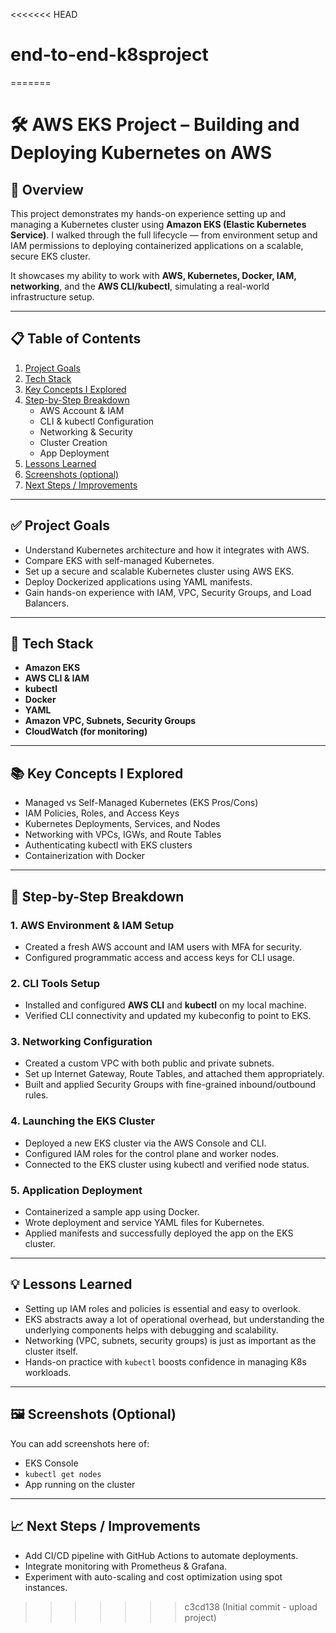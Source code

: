 <<<<<<< HEAD
# end-to-end-k8sproject
=======
# 🛠️ AWS EKS Project – Building and Deploying Kubernetes on AWS

## 🚀 Overview

This project demonstrates my hands-on experience setting up and managing a Kubernetes cluster using **Amazon EKS (Elastic Kubernetes Service)**. I walked through the full lifecycle — from environment setup and IAM permissions to deploying containerized applications on a scalable, secure EKS cluster.

It showcases my ability to work with **AWS, Kubernetes, Docker, IAM, networking**, and the **AWS CLI/kubectl**, simulating a real-world infrastructure setup.

---

## 📋 Table of Contents

1. [Project Goals](#project-goals)  
2. [Tech Stack](#tech-stack)  
3. [Key Concepts I Explored](#key-concepts-i-explored)  
4. [Step-by-Step Breakdown](#step-by-step-breakdown)  
   - AWS Account & IAM  
   - CLI & kubectl Configuration  
   - Networking & Security  
   - Cluster Creation  
   - App Deployment  
5. [Lessons Learned](#lessons-learned)  
6. [Screenshots (optional)](#screenshots-optional)  
7. [Next Steps / Improvements](#next-steps--improvements)

---

## ✅ Project Goals

- Understand Kubernetes architecture and how it integrates with AWS.
- Compare EKS with self-managed Kubernetes.
- Set up a secure and scalable Kubernetes cluster using AWS EKS.
- Deploy Dockerized applications using YAML manifests.
- Gain hands-on experience with IAM, VPC, Security Groups, and Load Balancers.

---

## 🧰 Tech Stack

- **Amazon EKS**
- **AWS CLI & IAM**
- **kubectl**
- **Docker**
- **YAML**
- **Amazon VPC, Subnets, Security Groups**
- **CloudWatch (for monitoring)**

---

## 📚 Key Concepts I Explored

- Managed vs Self-Managed Kubernetes (EKS Pros/Cons)
- IAM Policies, Roles, and Access Keys
- Kubernetes Deployments, Services, and Nodes
- Networking with VPCs, IGWs, and Route Tables
- Authenticating kubectl with EKS clusters
- Containerization with Docker

---

## 🧪 Step-by-Step Breakdown

### 1. AWS Environment & IAM Setup
- Created a fresh AWS account and IAM users with MFA for security.
- Configured programmatic access and access keys for CLI usage.

### 2. CLI Tools Setup
- Installed and configured **AWS CLI** and **kubectl** on my local machine.
- Verified CLI connectivity and updated my kubeconfig to point to EKS.

### 3. Networking Configuration
- Created a custom VPC with both public and private subnets.
- Set up Internet Gateway, Route Tables, and attached them appropriately.
- Built and applied Security Groups with fine-grained inbound/outbound rules.

### 4. Launching the EKS Cluster
- Deployed a new EKS cluster via the AWS Console and CLI.
- Configured IAM roles for the control plane and worker nodes.
- Connected to the EKS cluster using kubectl and verified node status.

### 5. Application Deployment
- Containerized a sample app using Docker.
- Wrote deployment and service YAML files for Kubernetes.
- Applied manifests and successfully deployed the app on the EKS cluster.

---

## 💡 Lessons Learned

- Setting up IAM roles and policies is essential and easy to overlook.
- EKS abstracts away a lot of operational overhead, but understanding the underlying components helps with debugging and scalability.
- Networking (VPC, subnets, security groups) is just as important as the cluster itself.
- Hands-on practice with `kubectl` boosts confidence in managing K8s workloads.

---

## 🖼️ Screenshots (Optional)

You can add screenshots here of:
- EKS Console
- `kubectl get nodes`
- App running on the cluster

---

## 📈 Next Steps / Improvements

- Add CI/CD pipeline with GitHub Actions to automate deployments.
- Integrate monitoring with Prometheus & Grafana.
- Experiment with auto-scaling and cost optimization using spot instances.
>>>>>>> c3cd138 (Initial commit - upload project)
